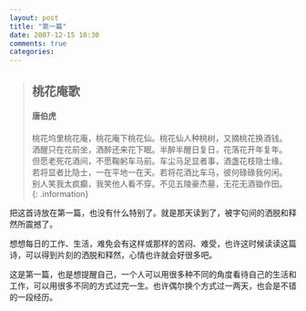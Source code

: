 ```yaml
---
layout: post
title: "第一篇"
date: 2007-12-15 10:30
comments: true
categories: 
---
```


> ## 桃花庵歌    
> 
> #### 唐伯虎    
> 
> 桃花坞里桃花庵，桃花庵下桃花仙。桃花仙人种桃树，又摘桃花换酒钱。      
> 酒醒只在花前坐，酒醉还来花下眠。半醉半醒日复日，花落花开年复年。      
> 但愿老死花酒间，不愿鞠躬车马前。车尘马足显者事，酒盏花枝隐士缘。   
> 若将显者比隐士，一在平地一在天。若将花酒比车马，彼何碌碌我何闲。   
> 别人笑我太疯癫，我笑他人看不穿。不见五陵豪杰墓，无花无酒锄作田。   
{: .information}

<!-- more -->

把这首诗放在第一篇，也没有什么特别了。就是那天读到了，被字句间的洒脱和释然所震撼了。    

想想每日的工作、生活，难免会有这样或那样的苦闷、难受，也许这时候读读这篇诗，可以得到片刻的洒脱和释然，心情也许就会好很多吧。   

这是第一篇，也是想提醒自己，一个人可以用很多种不同的角度看待自己的生活和工作，可以用很多不同的方式过完一生。也许偶尔换个方式过一两天，也会是不错的一段经历。
